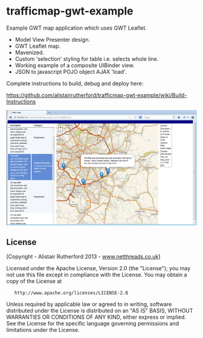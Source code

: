 trafficmap-gwt-example
======================

Example GWT map application which uses GWT Leaflet.

- Model View Presenter design.
- GWT Leaflet map.
- Mavenized.
- Custom 'selection' styling for table i.e. selects whole line.
- Working example of a composite UIBinder view.
- JSON to javascript POJO object AJAX 'load'.

Complete instructions to build, debug and deploy here:

https://github.com/alistairrutherford/trafficmap-gwt-example/wiki/Build-Instructions

![Example](https://github.com/alistairrutherford/images/raw/master/trafficmap-gwt-example.png) 

License
--------
[Copyright - Alistair Rutherford 2013 - www.netthreads.co.uk]

Licensed under the Apache License, Version 2.0 (the "License");
   you may not use this file except in compliance with the License.
   You may obtain a copy of the License at

       http://www.apache.org/licenses/LICENSE-2.0

   Unless required by applicable law or agreed to in writing, software
   distributed under the License is distributed on an "AS IS" BASIS,
   WITHOUT WARRANTIES OR CONDITIONS OF ANY KIND, either express or implied.
   See the License for the specific language governing permissions and
   limitations under the License.


